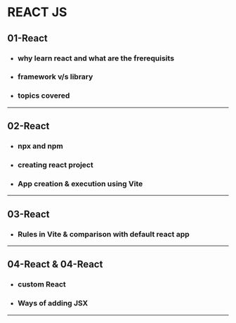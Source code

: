 # REACT JS

## 01-React

- ### why learn react and what are the frerequisits
- ### framework v/s library
- ### topics covered

---

## 02-React

- ### npx and npm
- ### creating react project
- ### App creation & execution using Vite

---

## 03-React

- ### Rules in Vite & comparison with default react app

---

## 04-React & 04-React

- ### custom React
- ### Ways of adding JSX

---
